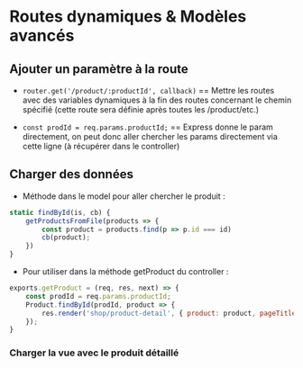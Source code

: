 # Routes dynamiques & Modèles avancés

## Ajouter un paramètre à la route

* `router.get('/product/:productId', callback)` == Mettre les routes avec des variables dynamiques à la fin des routes concernant le chemin spécifié (cette route sera définie après toutes les /product/etc.)

* `const prodId = req.params.productId;` == Express donne le param directement, on peut donc aller chercher les params directement via cette ligne (à récupérer dans le controller)

## Charger des données

* Méthode dans le model pour aller chercher le produit :
```js
static findById(is, cb) {
    getProductsFromFile(products => {
        const product = products.find(p => p.id === id)
        cb(product);
    })
}
```

* Pour utiliser dans la méthode getProduct du controller :
```js
exports.getProduct = (req, res, next) => {
    const prodId = req.params.productId;
    Product.findById(prodId, product => {
        res.render('shop/product-detail', { product: product, pageTitle: product.title, path: '/products' });
    });
}
```

### Charger la vue avec le produit détaillé

